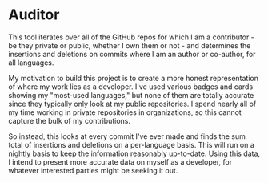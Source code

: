 # Auditor

This tool iterates over all of the GitHub repos for which I am a contributor - be they private or public, whether I own them or not - and determines the insertions and deletions on commits where I am an author or co-author, for all languages.

My motivation to build this project is to create a more honest representation of where my work lies as a developer. I've used various badges and cards showing my "most-used languages," but none of them are totally accurate since they typically only look at my public repositories. I spend nearly all of my time working in private repositories in organizations, so this cannot capture the bulk of my contributions.

So instead, this looks at every commit I've ever made and finds the sum total of insertions and deletions on a per-language basis. This will run on a nightly basis to keep the information reasonably up-to-date. Using this data, I intend to present more accurate data on myself as a developer, for whatever interested parties might be seeking it out.

